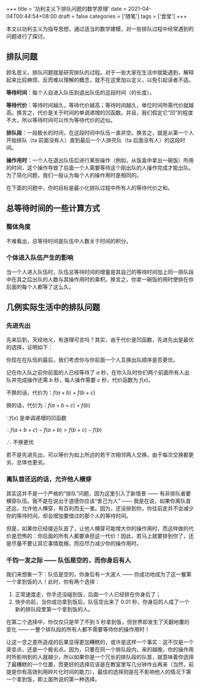 +++
title = '功利主义下排队问题的数学原理'
date = 2021-04-04T00:44:54+08:00
draft = false
categories = ['随笔']
tags = ['食堂']
+++

本文以功利主义为指导思想，通过适当的数学建模，对一些排队过程中经常遇到的问题进行了探讨。

<!--more-->

## 排队问题

顾名思义，排队问题就是研究排队的过程。对于一些大家在生活中就能遇到，解释起来比较麻烦、反而难以理解的概念，就不在这里加以定义，以免引起读者不适。

**等待时间**：每个人自进入队伍到退出队伍的这段时间（的长度）。

**等待代价**：等待时间越久，等待代价越高；等待时间越久，单位时间所需代价就越高。换言之，代价是关于时间的单调递增的凹函数。并且，我们假定它“凹”的程度不大，所以等待时间可以作为等待代价的近似。

**排队段**：一段极长的时间，在这段时间中队伍一直非空。换言之，就是从第一个人开始排队（ta 前面没有人）直到最后一个人排完队（ta 后面没有人）的这段时间。

**操作用时**：一个人在退出队伍后进行某些操作（例如，从饭盒中拿出一碗饭）所用的时间，这个操作导致了后面一个人需要等待这个刚出队的人操作完成才能出队。为了简化问题，我们一般认为每个人的操作用时是相同的。

在下面的问题中，你的目标是最小化排队过程中所有人的等待代价之和。

## 总等待时间的一些计算方式

### 整体角度

不难看出，总等待时间是队伍中人数关于时间的积分。

### 个体进入队伍产生的影响

当一个人进入队伍时，队伍总等待时间的增量是其自己的等待时间加上同一排队段中在其之后出队的人数与其操作用时的乘积。换言之，你拿一碗饭的用时使排在你后面的每个人都等了这么久。

## 几例实际生活中的排队问题

### 先进先出

先来后到，天经地义，有道理可言吗？其实，由于代价是凹函数，先进先出是最优的选择，证明如下：

你现在在队伍的最后，我们考虑你与你前面一个人互换出队顺序是否更优。

记在你入队之前你前面的人已经等待了 $a$ 秒，在你入队时你们两个前面所有人出队并完成操作还需 $b$ 秒，每人操作需要 $c$ 秒，代价函数为 $f(x)$。

不换的话，代价为：$f(a + b) + f(b + c)$

换的话，代价为：$f(a + b + c) + f(b)$

$\because f(x)$ 是单调递增的凹函数

$\therefore f(a + b + c) - f(a + b) > f(b + c) - f(b)$

$\therefore$ 不换更优

若不是先进先出，可以等价为如上所述的若干次相邻两人交换，由于每次交换都更劣，总体也更劣。

### 离队首还远的话，允许他人横穿

其实这并不是一个严格的“排队”问题，因为这里引入了新情景 —— 有非排队者要横穿队伍。我不是在说出于道德你应该“舍己为人” —— 我是在说，如果你离队首还远，允许他人横穿，有百利而无一害。因为，还没排到你，你往前走并不会减少你的等待时间，却会增加要借过的那个人的等待时间。

但是，如果你已经接近队首了，让他人横穿可能增大你的操作用时，而这样做的代价是恐怖的：你后面的所有人都要承担这一代价！因此，若马上就要排到你了，还是尽量不要让其它事情耽搁，而应尽力减少你的操作用时。

### 千钧一发之际 —— 队伍是空的，而你身后有人

我们来想象一下：队伍是空的，你身后有一大波人 —— 你成功地成为了这一餐第一个拿到饭的人！此时，你有两个选择：

1.  正常速度走，你手还没碰到饭，后面一个人已经排在你身后了；
2.  快步向前，当你成功拿到饭后，队伍空出来了 0.01 秒，你身后的人成了一个新的排队段里第一个拿到饭的人。

在第二个选择中，你仅仅只是早了不到 5 秒拿到饭，但世界却发生了天翻地覆的变化 —— 一整个排队段的所有人都不需要等待你的操作用时！

让这一念之差所造成的后果显得更加糟糕的，或许是这样一个事实：这不仅是一个突变点，还是一个极劣点。因为，只要在同一个排队段内，来的越晚，你的操作用时所影响到的人就越少，所以如果你是一个冗长的排队段的队首，就意味着你选择了最糟糕的一个位置，而更好的选择应该是在教室里写几分钟作业再来（当然，前提是你有高效利用碎片化时间的能力），最佳的选择则是在不影响他人的情况下第一个拿到饭，即上面所说的第一种选择。
